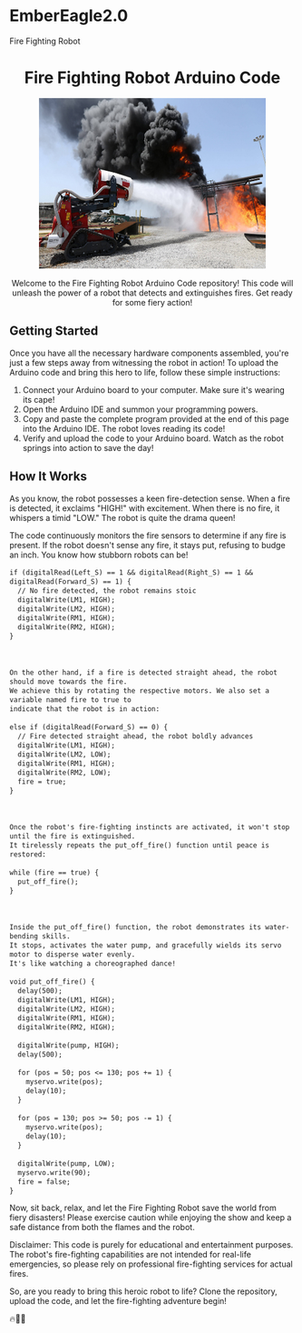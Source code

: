 # EmberEagle2.0
Fire Fighting Robot
<h1 align="center">Fire Fighting Robot Arduino Code</h1>

<p align="center">
  <img src="robot_image.jpg" alt="Fire Fighting Robot" width="400" height="300">
</p>

<p align="center">Welcome to the Fire Fighting Robot Arduino Code repository! This code will unleash the power of a robot that detects and extinguishes fires. Get ready for some fiery action!</p>

## Getting Started

Once you have all the necessary hardware components assembled, you're just a few steps away from witnessing the robot in action! To upload the Arduino code and bring this hero to life, follow these simple instructions:

1. Connect your Arduino board to your computer. Make sure it's wearing its cape!
2. Open the Arduino IDE and summon your programming powers.
3. Copy and paste the complete program provided at the end of this page into the Arduino IDE. The robot loves reading its code!
4. Verify and upload the code to your Arduino board. Watch as the robot springs into action to save the day!

## How It Works

As you know, the robot possesses a keen fire-detection sense. When a fire is detected, it exclaims "HIGH!" with excitement. When there is no fire, it whispers a timid "LOW." The robot is quite the drama queen!

The code continuously monitors the fire sensors to determine if any fire is present. If the robot doesn't sense any fire, it stays put, refusing to budge an inch. You know how stubborn robots can be!

```arduino
if (digitalRead(Left_S) == 1 && digitalRead(Right_S) == 1 && digitalRead(Forward_S) == 1) {
  // No fire detected, the robot remains stoic
  digitalWrite(LM1, HIGH);
  digitalWrite(LM2, HIGH);
  digitalWrite(RM1, HIGH);
  digitalWrite(RM2, HIGH);
}



On the other hand, if a fire is detected straight ahead, the robot should move towards the fire. 
We achieve this by rotating the respective motors. We also set a variable named fire to true to 
indicate that the robot is in action:

else if (digitalRead(Forward_S) == 0) {
  // Fire detected straight ahead, the robot boldly advances
  digitalWrite(LM1, HIGH);
  digitalWrite(LM2, LOW);
  digitalWrite(RM1, HIGH);
  digitalWrite(RM2, LOW);
  fire = true;
}



Once the robot's fire-fighting instincts are activated, it won't stop until the fire is extinguished. 
It tirelessly repeats the put_off_fire() function until peace is restored:

while (fire == true) {
  put_off_fire();
}



Inside the put_off_fire() function, the robot demonstrates its water-bending skills. 
It stops, activates the water pump, and gracefully wields its servo motor to disperse water evenly. 
It's like watching a choreographed dance!

void put_off_fire() {
  delay(500);
  digitalWrite(LM1, HIGH);
  digitalWrite(LM2, HIGH);
  digitalWrite(RM1, HIGH);
  digitalWrite(RM2, HIGH);

  digitalWrite(pump, HIGH);
  delay(500);

  for (pos = 50; pos <= 130; pos += 1) {
    myservo.write(pos);
    delay(10);
  }

  for (pos = 130; pos >= 50; pos -= 1) {
    myservo.write(pos);
    delay(10);
  }

  digitalWrite(pump, LOW);
  myservo.write(90);
  fire = false;
}
```
Now, sit back, relax, and let the Fire Fighting Robot save the world from fiery disasters! Please exercise caution while enjoying the show and keep a safe distance from both the flames and the robot.

Disclaimer: This code is purely for educational and entertainment purposes. The robot's fire-fighting capabilities are not intended for real-life emergencies, so please rely on professional fire-fighting services for actual fires.

So, are you ready to bring this heroic robot to life? Clone the repository, upload the code, and let the fire-fighting adventure begin!

🔥🤖💪
